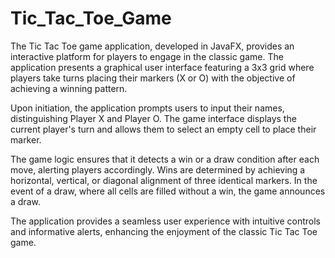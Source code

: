 # Tic_Tac_Toe_Game 

The Tic Tac Toe game application, developed in JavaFX, provides an interactive platform for players to engage in the classic game. The application presents a graphical user interface featuring a 3x3 grid where players take turns placing their markers (X or O) with the objective of achieving a winning pattern.

Upon initiation, the application prompts users to input their names, distinguishing Player X and Player O. The game interface displays the current player's turn and allows them to select an empty cell to place their marker.

The game logic ensures that it detects a win or a draw condition after each move, alerting players accordingly. Wins are determined by achieving a horizontal, vertical, or diagonal alignment of three identical markers. In the event of a draw, where all cells are filled without a win, the game announces a draw.

The application provides a seamless user experience with intuitive controls and informative alerts, enhancing the enjoyment of the classic Tic Tac Toe game.
